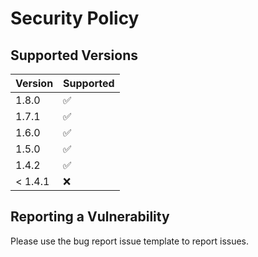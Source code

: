 # Security Policy

## Supported Versions

| Version   | Supported          |
| --------- | ------------------ |
| 1.8.0     | :white_check_mark: |
| 1.7.1     | :white_check_mark: |
| 1.6.0     | :white_check_mark: |
| 1.5.0     | :white_check_mark: |
| 1.4.2     | :white_check_mark: |
| < 1.4.1   | :x:                |

## Reporting a Vulnerability

Please use the bug report issue template to report issues.
